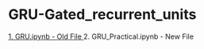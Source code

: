 # GRU-Gated_recurrent_units

<a href = "">1. GRU.ipynb - Old File </a>
<a>2. GRU_Practical.ipynb - New File
